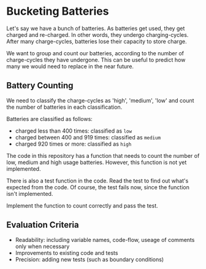 # Bucketing Batteries

Let's say we have a bunch of batteries. 
As batteries get used, they get charged and re-charged. In other words, they undergo charging-cycles.
After many charge-cycles, batteries lose their capacity to store charge.

We want to group and count our batteries, according to the number of charge-cycles they have undergone. This can be useful to predict how many we would need to replace in the near future.

## Battery Counting

We need to classify the charge-cycles as 'high', 'medium', 'low'
and count the number of batteries in each classification.

Batteries are classified as follows:

- charged less than 400 times: classified as `low`
- charged between 400 and 919 times: classified as `medium`
- charged 920 times or more: classified as `high`

The code in this repository has a function that needs to count the number of low, medium and high usage batteries. However, this function is not yet implemented.

There is also a test function in the code.
Read the test to find out what's expected from the code.
Of course, the test fails now, since the function isn't implemented.

Implement the function to count correctly and pass the test.

## Evaluation Criteria

- Readability: including variable names, code-flow, useage of comments only when necessary
- Improvements to existing code and tests
- Precision: adding new tests (such as boundary conditions)
